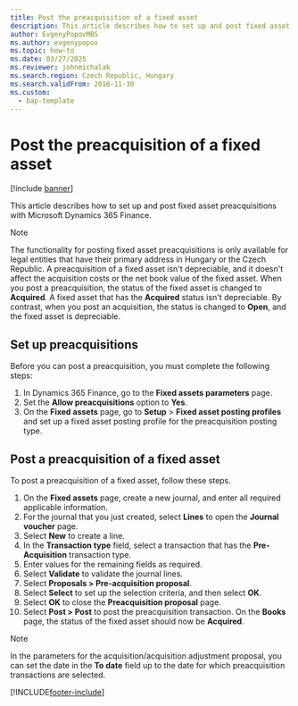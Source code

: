 ```yaml
---
title: Post the preacquisition of a fixed asset
description: This article describes how to set up and post fixed asset preacquisitions with Microsoft Dynamics 365 Finance.
author: EvgenyPopovMBS
ms.author: evgenypopov
ms.topic: how-to
ms.date: 03/27/2025
ms.reviewer: johnmichalak
ms.search.region: Czech Republic, Hungary
ms.search.validFrom: 2016-11-30
ms.custom: 
  - bap-template
---
```


# Post the preacquisition of a fixed asset

[!include [banner](../../includes/banner.md)]

This article describes how to set up and post fixed asset preacquisitions with Microsoft Dynamics 365 Finance.

> [!NOTE]
> The functionality for posting fixed asset preacquisitions is only available for legal entities that have their primary address in Hungary or the Czech Republic. A preacquisition of a fixed asset isn't depreciable, and it doesn't affect the acquisition costs or the net book value of the fixed asset. When you post a preacquisition, the status of the fixed asset is changed to **Acquired**. A fixed asset that has the **Acquired** status isn't depreciable. By contrast, when you post an acquisition, the status is changed to **Open**, and the fixed asset is depreciable.

## Set up preacquisitions

Before you can post a preacquisition, you must complete the following steps:

1. In Dynamics 365 Finance, go to the **Fixed assets parameters** page.
1. Set the **Allow preacquisitions** option to **Yes**.
1. On the **Fixed assets** page, go to **Setup** \> **Fixed asset posting profiles** and set up a fixed asset posting profile for the preacquisition posting type.

## Post a preacquisition of a fixed asset

To post a preacquisition of a fixed asset, follow these steps.

1.  On the **Fixed assets** page, create a new journal, and enter all required applicable information.
1.  For the journal that you just created, select **Lines** to open the **Journal voucher** page.
1.  Select **New** to create a line.
1.  In the **Transaction type** field, select a transaction that has the **Pre-Acquisition** transaction type.
1.  Enter values for the remaining fields as required.
1.  Select **Validate** to validate the journal lines.
1.  Select **Proposals \> Pre-acquisition proposal**.
1.  Select **Select** to set up the selection criteria, and then select **OK**.
1.  Select **OK** to close the **Preacquisition proposal** page.
1. Select **Post \> Post** to post the preacquisition transaction. On the **Books** page, the status of the fixed asset should now be **Acquired**.

  > [!NOTE]
  > In the parameters for the acquisition/acquisition adjustment proposal, you can set the date in the **To date** field up to the date for which preacquisition transactions are selected.


[!INCLUDE[footer-include](../../../includes/footer-banner.md)]
